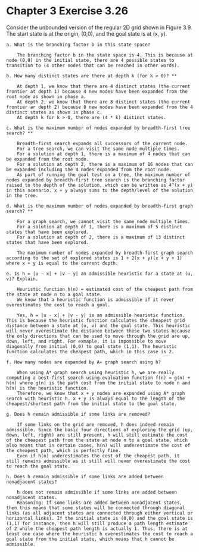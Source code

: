 # Chapter 3 Exercise 3.26

Consider the unbounded version of the regular 2D grid shown in Figure 3.9. The start
state is at the origin, (0,0), and the goal state is at (x, y).

    a. What is the branching factor b in this state space?

        The branching factor b in the state space is 4. This is because at node (0,0) in the initial state, there are 4 possible states to transition to (4 other nodes that can be reached in other words).

    b. How many distinct states are there at depth k (for k > 0)? **

        At depth 1, we know that there are 4 distinct states (the current frontier at depth 1) because 4 new nodes have been expanded from the root node as shown in phase a.
        At depth 2, we know that there are 8 distinct states (the current frontier ar depth 2) because 8 new nodes have been expanded from the 4 distinct states as shown in phase c.
        At depth k for k > 0, there are (4 * k) distinct states.

    c. What is the maximum number of nodes expanded by breadth-first tree search? **

        Breadth-first search expands all successors of the current node.
        For a tree search, we can visit the same node multiple times.
        For a solution at depth 1, there is a maximum of 4 nodes that can be expanded from the root node.
        For a solution at depth 2, there is a maximum of 16 nodes that can be expanded including the 4 nodes expanded from the root node. 
        As part of running the goal test on a tree, the maximum number of nodes expanded by breadth-first tree search is the branching factor raised to the depth of the solution, which can be written as 4^(x + y) in this scenario. x + y always sums to the depth/level of the solution in the tree.

    d. What is the maximum number of nodes expanded by breadth-first graph search? **

        For a graph search, we cannot visit the same node multiple times.
        For a solution at depth of 1, there is a maximum of 5 distinct states that have been explored.
        For a solution at depth of 2, there is a maximum of 13 distinct states that have been explored.

        The maximum number of nodes expanded by breadth-first graph search according to the set of explored states is 1 + 2(x + y)(x + y + 1) where x + y is equal to the current depth.

    e. Is h = |u − x| + |v − y| an admissible heuristic for a state at (u, v)? Explain.

        Heuristic function h(n) = estimated cost of the cheapest path from the state at node n to a goal state.
        We know that a heuristic function is admissible if it never overestimates the cost to reach a goal.

        Yes, h = |u - x| + |v - y| is an admissible heuristic function. This is because the heuristic function calculates the cheapest grid distance between a state at (u, v) and the goal state. This heuristic will never overestimate the distance between these two states because the only directions that can be used to move through the grid are up, down, left, and right. For exmaple, it is impossible to move diagonally from initial (0,0) to goal state (1,1). The heuristic function calculates the cheapest path, which in this case is 2. 

    f. How many nodes are expanded by A∗ graph search using h?

        When using A* graph search using heuristic h, we are really computing a best-first search using evaluation function f(n) = g(n) + h(n) where g(n) is the path cost from the initial state to node n and h(n) is the heuristic function.
        Therefore, we know that x + y nodes are expanded using A* graph search with heuristic h. x + y is always equal to the length of the cheapest/shortest path from the initial state to the goal state.

    g. Does h remain admissible if some links are removed?

        If some links on the grid are removed, h does indeed remain admissible. Since the basic four directions of exploring the grid (up, down, left, right) are still present, h will still estimate the cost of the cheapest path from the state at node n to a goal state, which also means that in certain cases, h(n) will underestimate the cost of the cheapest path, which is perfectly fine.
        Even if h(n) underestimates the cost of the cheapest path, it still remains admissible as it still will never overestimate the cost to reach the goal state.

    h. Does h remain admissible if some links are added between nonadjacent states?

        h does not remain admissible if some links are added between nonadjacent states. 
        Reasoning: If some links are added between nonadjacent states, then this means that some states will be connected through diagonal links (as all adjacent states are connected through either vertical or horizontal links). If the initial state is (0,0) and the goal state is (1,1) for instance, then h will still produce a path length estimate of 2 while the cheapest path length is actually 1. Thus, there is at least one case where the heuristic h overestimates the cost to reach a goal state from the initial state, which means that h cannot be admissible.